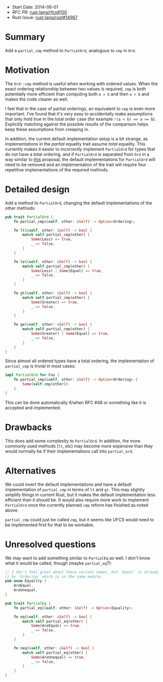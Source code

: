 - Start Date: 2014-06-01
- RFC PR: [rust-lang/rfcs#100](https://github.com/rust-lang/rfcs/pull/100)
- Rust Issue: [rust-lang/rust#14987](https://github.com/rust-lang/rust/issues/14987)

# Summary

Add a `partial_cmp` method to `PartialOrd`, analogous to `cmp` in `Ord`.

# Motivation

The `Ord::cmp` method is useful when working with ordered values. When the
exact ordering relationship between two values is required, `cmp` is both
potentially more efficient than computing both `a > b` and then `a < b` and
makes the code clearer as well.

I feel that in the case of partial orderings, an equivalent to `cmp` is even
more important. I've found that it's very easy to accidentally make assumptions
that only hold true in the total order case (for example `!(a < b) => a >= b`).
Explicitly matching against the possible results of the comparison helps keep
these assumptions from creeping in.

In addition, the current default implementation setup is a bit strange, as
implementations in the *partial* equality trait assume *total* equality. This
currently makes it easier to incorrectly implement `PartialOrd` for types that
do not have a total ordering, and if `PartialOrd` is separated from `Ord` in a
way similar to [this](https://gist.github.com/alexcrichton/10945968) proposal,
the default implementations for `PartialOrd` will need to be removed and an
implementation of the trait will require four repetitive implementations of
the required methods.

# Detailed design

Add a method to `PartialOrd`, changing the default implementations of the other
methods:
```rust
pub trait PartialOrd {
    fn partial_cmp(&self, other: &Self) -> Option<Ordering>;

    fn lt(&self, other: &Self) -> bool {
        match self.partial_cmp(other) {
            Some(Less) => true,
            _ => false,
        }
    }

    fn le(&self, other: &Self) -> bool {
        match self.partial_cmp(other) {
            Some(Less) | Some(Equal) => true,
            _ => false,
        }
    }

    fn gt(&self, other: &Self) -> bool {
        match self.partial_cmp(other) {
            Some(Greater) => true,
            _ => false,
        }
    }

    fn ge(&self, other: &Self) -> bool {
        match self.partial_cmp(other) {
            Some(Greater) | Some(Equal) => true,
            _ => false,
        }
    }
}
```

Since almost all ordered types have a total ordering, the implementation of
`partial_cmp` is trivial in most cases:
```rust
impl PartialOrd for Foo {
    fn partial_cmp(&self, other: &Self) -> Option<Ordering> {
        Some(self.cmp(other))
    }
}
```
This can be done automatically if/when RFC #48 or something like it is accepted
and implemented.

# Drawbacks

This does add some complexity to `PartialOrd`. In addition, the more commonly
used methods (`lt`, etc) may become more expensive than they would normally be
if their implementations call into `partial_ord`.

# Alternatives

We could invert the default implementations and have a default implementation
of `partial_cmp` in terms of `lt` and `gt`. This may slightly simplify things
in current Rust, but it makes the default implementation less efficient than it
should be. It would also require more work to implement `PartialOrd` once the
currently planned `cmp` reform has finished as noted above.

`partial_cmp` could just be called `cmp`, but it seems like UFCS would need to
be implemented first for that to be workable.

# Unresolved questions

We may want to add something similar to `PartialEq` as well. I don't know what
it would be called, though (maybe `partial_eq`?):
```rust
// I don't feel great about these variant names, but `Equal` is already taken
// by `Ordering` which is in the same module.
pub enum Equality {
    AreEqual,
    AreUnequal,
}

pub trait PartialEq {
    fn partial_eq(&self, other: &Self) -> Option<Equality>;

    fn eq(&self, other: &Self) -> bool {
        match self.partial_eq(other) {
            Some(AreEqual) => true,
            _ => false,
        }
    }

    fn neq(&self, other: &Self) -> bool {
        match self.partial_eq(other) {
            Some(AreUnequal) => true,
            _ => false,
        }
    }
}
```
